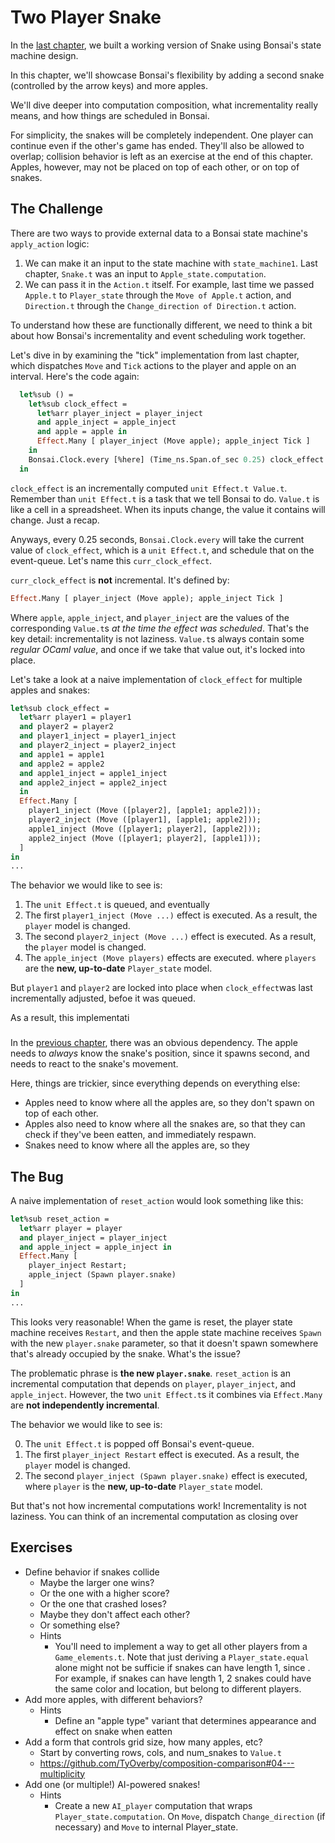 # Two Player Snake

In the [last chapter](./2_state_machines.md),
we built a working version of Snake using Bonsai's state machine design.

In this chapter, we'll showcase Bonsai's flexibility by adding
a second snake (controlled by the arrow keys) and more apples.

We'll dive deeper into computation composition,
what incrementality really means,
and how things are scheduled in Bonsai.

For simplicity, the snakes will be completely independent.
One player can continue even if the other's game has ended.
They'll also be allowed to overlap;
collision behavior is left as an exercise at the end of this chapter.
Apples, however, may not be placed on top of each other, or on top of snakes.

## The Challenge

There are two ways to provide external data to a Bonsai state machine's `apply_action` logic:

1. We can make it an input to the state machine with `state_machine1`.
   Last chapter, `Snake.t` was an input to `Apple_state.computation`.
2. We can pass it in the `Action.t` itself.
   For example, last time we passed `Apple.t` to `Player_state` through the `Move of Apple.t` action,
   and `Direction.t` through the `Change_direction of Direction.t` action.

To understand how these are functionally different,
we need to think a bit about how Bonsai's incrementality and event scheduling work together.

Let's dive in by examining the "tick" implementation from last chapter,
which dispatches `Move` and `Tick` actions to the player and apple on an interval.
Here's the code again:

<!-- $MDX file=../../src/snake_game/2_state_machines/src/app.ml,part=tick -->
```ocaml
  let%sub () =
    let%sub clock_effect =
      let%arr player_inject = player_inject
      and apple_inject = apple_inject
      and apple = apple in
      Effect.Many [ player_inject (Move apple); apple_inject Tick ]
    in
    Bonsai.Clock.every [%here] (Time_ns.Span.of_sec 0.25) clock_effect
  in
```

`clock_effect` is an incrementally computed `unit Effect.t Value.t`.
Remember than `unit Effect.t` is a task that we tell Bonsai to do.
`Value.t` is like a cell in a spreadsheet. When its inputs change,
the value it contains will change. Just a recap.

Anyways, every 0.25 seconds, `Bonsai.Clock.every` will
take the current value of `clock_effect`, which is a `unit Effect.t`,
and schedule that on the event-queue. Let's name this `curr_clock_effect`.

`curr_clock_effect` is **not** incremental. It's defined by:

<!-- $MDX skip -->
```ocaml
Effect.Many [ player_inject (Move apple); apple_inject Tick ]
```

Where `apple`, `apple_inject`, and `player_inject` are the values
of the corresponding `Value.t`s *at the time the effect was scheduled*.
That's the key detail: incrementality is not laziness.
`Value.t`s always contain some *regular OCaml value*,
and once if we take that value out, it's locked into place.

Let's take a look at a naive implementation of `clock_effect` for multiple apples and snakes:

<!-- $MDX skip -->
```ocaml
let%sub clock_effect =
  let%arr player1 = player1
  and player2 = player2
  and player1_inject = player1_inject
  and player2_inject = player2_inject
  and apple1 = apple1
  and apple2 = apple2
  and apple1_inject = apple1_inject
  and apple2_inject = apple2_inject
  in
  Effect.Many [
    player1_inject (Move ([player2], [apple1; apple2]));
    player2_inject (Move ([player1], [apple1; apple2]));
    apple1_inject (Move ([player1; player2], [apple2]));
    apple2_inject (Move ([player1; player2], [apple1]));
  ]
in
...
```

The behavior we would like to see is:

1. The `unit Effect.t` is queued, and eventually 
2. The first `player1_inject (Move ...)` effect is executed.
   As a result, the `player` model is changed.
3. The second `player2_inject (Move ...)` effect is executed.
   As a result, the `player` model is changed.
4. The `apple_inject (Move players)` effects are executed.
   where `players` are the **new, up-to-date** `Player_state` model.

But `player1` and `player2` are locked into place
when `clock_effect`was last incrementally adjusted,
befoe it was queued.

As a result, this implementati




###


In the [previous chapter](./2_state_machines.md#implementing-state),
there was an obvious dependency.
The apple needs to *always* know the snake's position,
since it spawns second, and needs to react to the snake's movement.

Here, things are trickier, since everything depends on everything else:

- Apples need to know where all the apples are, so they don't spawn on top of each other.
- Apples also need to know where all the snakes are, so that they can check if they've been eatten, and immediately respawn.
- Snakes need to know where all the apples are, so they 

## The Bug

A naive implementation of `reset_action` would look something like this:

<!-- $MDX skip -->
```ocaml
let%sub reset_action =
  let%arr player = player
  and player_inject = player_inject
  and apple_inject = apple_inject in
  Effect.Many [
    player_inject Restart;
    apple_inject (Spawn player.snake)
  ]
in
...
```

This looks very reasonable!
When the game is reset, the player state machine receives `Restart`,
and then the apple state machine receives `Spawn` with the new `player.snake`
parameter, so that it doesn't spawn somewhere that's already occupied by the snake.
What's the issue?

The problematic phrase is **the new `player.snake`**.
`reset_action` is an incremental computation that depends on `player`,
`player_inject`, and `apple_inject`.
However, the two `unit Effect.t`s it combines via `Effect.Many`
are **not independently incremental**.

The behavior we would like to see is:

0. The `unit Effect.t` is popped off Bonsai's event-queue.
1. The first `player_inject Restart` effect is executed.
   As a result, the `player` model is changed.
2. The second `player_inject (Spawn player.snake)` effect is executed,
   where `player` is the **new, up-to-date** `Player_state` model.

But that's not how incremental computations work!
Incrementality is not laziness.
You can think of an incremental computation as
closing over

## Exercises

- Define behavior if snakes collide
  - Maybe the larger one wins?
  - Or the one with a higher score?
  - Or the one that crashed loses?
  - Maybe they don't affect each other?
  - Or something else?
  - Hints
    - You'll need to implement a way to get all other players from a `Game_elements.t`. Note that just deriving a `Player_state.equal` alone might not be sufficie if snakes can have length 1, since . For example, if snakes can have length 1, 2 snakes could have the same color and location, but belong to different players.
- Add more apples, with different behaviors?
  - Hints
    - Define an "apple type" variant that determines appearance and effect on snake when eatten
- Add a form that controls grid size, how many apples, etc?
  - Start by converting rows, cols, and num_snakes to `Value.t`
  - https://github.com/TyOverby/composition-comparison#04---multiplicity
- Add one (or multiple!) AI-powered snakes!
  - Hints
    - Create a new `AI_player` computation that wraps `Player_state.computation`. On `Move`, dispatch `Change_direction` (if necessary) and `Move` to internal Player_state.
